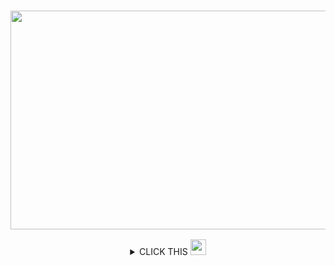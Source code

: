 <!--  gif  -->
  <h3 align="center">
    <center><img src="https://images.velog.io/images/everytime79/post/b9f24a32-26e7-45b2-9046-2dfb627456d8/hny.gif" width="1000" height="350"></center>
  </h3>

<!-- details -->
<details>
<summary align="center"> CLICK THIS <img src="https://media.giphy.com/media/hvRJCLFzcasrR4ia7z/giphy.gif" width="25px"></summary>

<h3 align="center"> 👋 Hi there 👋 </h3>
    <p align="center">
      I'm Sungsoo Park 🌱 | Have a Nice Day ✨
    </p>
    
---
    
<h3 align="center">📚 Studying 📚</h3>
    <p align="center">
      <img src="https://img.shields.io/badge/Swift-FA7343?style=flat&logo=swift&logoColor=white"/>
      <img src="https://img.shields.io/badge/React_Native-20232A?style=flat&logo=react&logoColor=61DAFB"/>
    </p>
    
---
    
<h3 align="center">📝 Website & contact me 📝</h3>
    <p align="center"> 
        <a href="https://velog.io/@everytime79"><img src="http://img.shields.io/badge/-Velog-20c997?style=flat&logo=vimeo&logoColor=white&link=https://velog.io/@everytime79"/></a>&nbsp
        <a href="https://soosdev.tistory.com/"><img src="http://img.shields.io/badge/-Tistory-FFBB00?style=flat&logo=Thumbtack&logoColor=white&link=https://soosdev.tistory.com/"/></a>&nbsp
        <a href="https://www.instagram.com/soos.gram/"><img src="https://img.shields.io/badge/Instagram-E4405F?style=flat&logo=instagram&logoColor=white&link://www.instagram.com/soos.gram/"/></a>
    </p>

</p>
</details> 
<!-- a -->  
<!-- details 2 -->
<!--
<details>
<summary></summary>
|   👋 Hi there 👋   |   📚 Studying 📚   |   📝 Website & contact me 📝   |
|:------:|:------:|:------:|
| I'm Sungsoo Park 🌱 Have a Nice Day ✨|<img src="https://img.shields.io/badge/Swift-FA7343?style=flat&logo=swift&logoColor=white"/><img src="https://img.shields.io/badge/React_Native-20232A?style=flat&logo=react&logoColor=61DAFB"/>|<a href="https://velog.io/@everytime79"><img src="http://img.shields.io/badge/-Velog-20c997?style=flat&logo=vimeo&logoColor=white&link=https://velog.io/@everytime79"/></a><a href="https://soosdev.tistory.com/"><img src="http://img.shields.io/badge/-Tistory-FFBB00?style=flat&logo=Thumbtack&logoColor=white&link=https://soosdev.tistory.com/"/></a><a href="https://www.instagram.com/soos.gram/"><img src="https://img.shields.io/badge/Instagram-E4405F?style=flat&logo=instagram&logoColor=white&link://www.instagram.com/soos.gram/"/></a>|
</p>
</details> 
-->
<!-- 1
  <h3 align="center"> 👋 Hi there 👋 </h3>
    <p align="center">
      I'm Sungsoo Park 🌱 | Have a Nice Day ✨
    </p>
-->
<!-- 2
<h3 align="center">📚 Studying 📚</h3>
    <p align="center">
      <img src="https://img.shields.io/badge/Swift-FA7343?style=flat&logo=swift&logoColor=white"/>
      <img src="https://img.shields.io/badge/React_Native-20232A?style=flat&logo=react&logoColor=61DAFB"/>
    </p>
-->
<!-- 3
<h3 align="center">📝 Website & contact me 📝</h3>
    <p align="center"> 
        <a href="https://velog.io/@everytime79"><img src="http://img.shields.io/badge/-Velog-20c997?style=flat&logo=vimeo&logoColor=white&link=https://velog.io/@everytime79"/></a>&nbsp
        <a href="https://soosdev.tistory.com/"><img src="http://img.shields.io/badge/-Tistory-FFBB00?style=flat&logo=Thumbtack&logoColor=white&link=https://soosdev.tistory.com/"/></a>&nbsp
        <a href="https://www.instagram.com/soos.gram/"><img src="https://img.shields.io/badge/Instagram-E4405F?style=flat&logo=instagram&logoColor=white&link://www.instagram.com/soos.gram/"/></a>
    </p>
-->
<!-- x
  <h3 align="center">
    <center><img src="https://images.velog.io/images/everytime79/post/7c774c36-ce71-4bf3-9867-a5f21f1cb174/giphy.gif" width="100" height="145"></center>
  </h3>
-->
